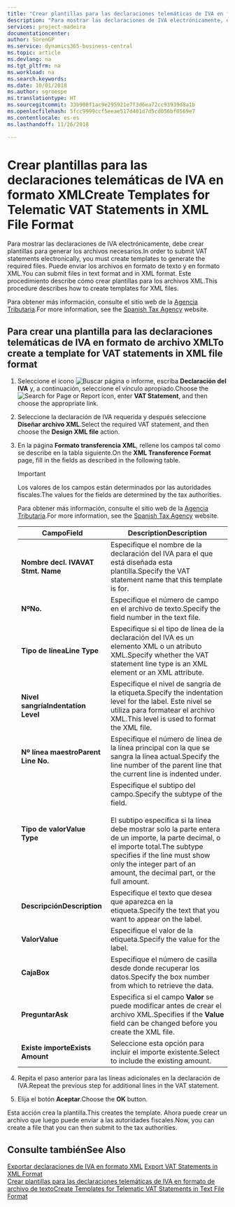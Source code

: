 ```yaml
---
title: "Crear plantillas para las declaraciones telemáticas de IVA en formato XML"
description: "Para mostrar las declaraciones de IVA electrónicamente, debe crear plantillas para generar los archivos necesarios. Puede enviar los archivos en formato de texto y en formato XML. Este procedimiento describe cómo crear plantillas para los archivos XML."
services: project-madeira
documentationcenter: 
author: SorenGP
ms.service: dynamics365-business-central
ms.topic: article
ms.devlang: na
ms.tgt_pltfrm: na
ms.workload: na
ms.search.keywords: 
ms.date: 10/01/2018
ms.author: sgroespe
ms.translationtype: HT
ms.sourcegitcommit: 33b900f1ac9e295921e7f3d6ea72cc93939d8a1b
ms.openlocfilehash: 5fcc9999ccf5eeae517d401d7d5cd056bf0569e7
ms.contentlocale: es-es
ms.lasthandoff: 11/26/2018

---
```

# <a name="create-templates-for-telematic-vat-statements-in-xml-file-format"></a><span data-ttu-id="4e79b-105">Crear plantillas para las declaraciones telemáticas de IVA en formato XML</span><span class="sxs-lookup"><span data-stu-id="4e79b-105">Create Templates for Telematic VAT Statements in XML File Format</span></span>
<span data-ttu-id="4e79b-106">Para mostrar las declaraciones de IVA electrónicamente, debe crear plantillas para generar los archivos necesarios.</span><span class="sxs-lookup"><span data-stu-id="4e79b-106">In order to submit VAT statements electronically, you must create templates to generate the required files.</span></span> <span data-ttu-id="4e79b-107">Puede enviar los archivos en formato de texto y en formato XML.</span><span class="sxs-lookup"><span data-stu-id="4e79b-107">You can submit files in text format and in XML format.</span></span> <span data-ttu-id="4e79b-108">Este procedimiento describe cómo crear plantillas para los archivos XML.</span><span class="sxs-lookup"><span data-stu-id="4e79b-108">This procedure describes how to create templates for XML files.</span></span>  

<span data-ttu-id="4e79b-109">Para obtener más información, consulte el sitio web de la [Agencia Tributaria](https://go.microsoft.com/fwlink/?LinkID=238181).</span><span class="sxs-lookup"><span data-stu-id="4e79b-109">For more information, see the [Spanish Tax Agency](https://go.microsoft.com/fwlink/?LinkID=238181) website.</span></span>  

## <a name="to-create-a-template-for-vat-statements-in-xml-file-format"></a><span data-ttu-id="4e79b-110">Para crear una plantilla para las declaraciones telemáticas de IVA en formato de archivo XML</span><span class="sxs-lookup"><span data-stu-id="4e79b-110">To create a template for VAT statements in XML file format</span></span>  

1.  <span data-ttu-id="4e79b-111">Seleccione el icono ![Buscar página o informe](../../media/ui-search/search_small.png "icono Buscar página o informe"), escriba **Declaración del IVA** y, a continuación, seleccione el vínculo apropiado.</span><span class="sxs-lookup"><span data-stu-id="4e79b-111">Choose the ![Search for Page or Report](../../media/ui-search/search_small.png "Search for Page or Report icon") icon, enter **VAT Statement**, and then choose the appropriate link.</span></span>  
2.  <span data-ttu-id="4e79b-112">Seleccione la declaración de IVA requerida y después seleccione **Diseñar archivo XML**.</span><span class="sxs-lookup"><span data-stu-id="4e79b-112">Select the required VAT statement, and then choose the **Design XML file** action.</span></span>  
3.  <span data-ttu-id="4e79b-113">En la página **Formato transferencia XML**, rellene los campos tal como se describe en la tabla siguiente.</span><span class="sxs-lookup"><span data-stu-id="4e79b-113">On the **XML Transference Format** page, fill in the fields as described in the following table.</span></span>  

    > [!IMPORTANT]  
    >  <span data-ttu-id="4e79b-114">Los valores de los campos están determinados por las autoridades fiscales.</span><span class="sxs-lookup"><span data-stu-id="4e79b-114">The values for the fields are determined by the tax authorities.</span></span>  
    >   
    >  <span data-ttu-id="4e79b-115">Para obtener más información, consulte el sitio web de la [Agencia Tributaria](https://go.microsoft.com/fwlink/?LinkID=238181).</span><span class="sxs-lookup"><span data-stu-id="4e79b-115">For more information, see the [Spanish Tax Agency](https://go.microsoft.com/fwlink/?LinkID=238181) website.</span></span>  

    |<span data-ttu-id="4e79b-116">Campo</span><span class="sxs-lookup"><span data-stu-id="4e79b-116">Field</span></span>|<span data-ttu-id="4e79b-117">Description</span><span class="sxs-lookup"><span data-stu-id="4e79b-117">Description</span></span>|  
    |---------------------------------|---------------------------------------|  
    |<span data-ttu-id="4e79b-118">**Nombre decl. IVA**</span><span class="sxs-lookup"><span data-stu-id="4e79b-118">**VAT Stmt. Name**</span></span>|<span data-ttu-id="4e79b-119">Especifique el nombre de la declaración del IVA para el que está diseñada esta plantilla.</span><span class="sxs-lookup"><span data-stu-id="4e79b-119">Specify the VAT statement name that this template is for.</span></span>|  
    |<span data-ttu-id="4e79b-120">**Nº**</span><span class="sxs-lookup"><span data-stu-id="4e79b-120">**No.**</span></span>|<span data-ttu-id="4e79b-121">Especifique el número de campo en el archivo de texto.</span><span class="sxs-lookup"><span data-stu-id="4e79b-121">Specify the field number in the text file.</span></span>|  
    |<span data-ttu-id="4e79b-122">**Tipo de línea**</span><span class="sxs-lookup"><span data-stu-id="4e79b-122">**Line Type**</span></span>|<span data-ttu-id="4e79b-123">Especifique si el tipo de línea de la declaración del IVA es un elemento XML o un atributo XML.</span><span class="sxs-lookup"><span data-stu-id="4e79b-123">Specify whether the VAT statement line type is an XML element or an XML attribute.</span></span>|  
    |<span data-ttu-id="4e79b-124">**Nivel sangría**</span><span class="sxs-lookup"><span data-stu-id="4e79b-124">**Indentation Level**</span></span>|<span data-ttu-id="4e79b-125">Especifique el nivel de sangría de la etiqueta.</span><span class="sxs-lookup"><span data-stu-id="4e79b-125">Specify the indentation level for the label.</span></span> <span data-ttu-id="4e79b-126">Este nivel se utiliza para formatear el archivo XML.</span><span class="sxs-lookup"><span data-stu-id="4e79b-126">This level is used to format the XML file.</span></span>|  
    |<span data-ttu-id="4e79b-127">**Nº línea maestro**</span><span class="sxs-lookup"><span data-stu-id="4e79b-127">**Parent Line No.**</span></span>|<span data-ttu-id="4e79b-128">Especifique el número de línea de la línea principal con la que se sangra la línea actual.</span><span class="sxs-lookup"><span data-stu-id="4e79b-128">Specify the line number of the parent line that the current line is indented under.</span></span>|  
    |<span data-ttu-id="4e79b-129">**Tipo de valor**</span><span class="sxs-lookup"><span data-stu-id="4e79b-129">**Value Type**</span></span>|<span data-ttu-id="4e79b-130">Especifique el subtipo del campo.</span><span class="sxs-lookup"><span data-stu-id="4e79b-130">Specify the subtype of the field.</span></span><br /><br /> <span data-ttu-id="4e79b-131">El subtipo especifica si la línea debe mostrar solo la parte entera de un importe, la parte decimal, o el importe total.</span><span class="sxs-lookup"><span data-stu-id="4e79b-131">The subtype specifies if the line must show only the integer part of an amount, the decimal part, or the full amount.</span></span>|  
    |<span data-ttu-id="4e79b-132">**Descripción**</span><span class="sxs-lookup"><span data-stu-id="4e79b-132">**Description**</span></span>|<span data-ttu-id="4e79b-133">Especifique el texto que desea que aparezca en la etiqueta.</span><span class="sxs-lookup"><span data-stu-id="4e79b-133">Specify the text that you want to appear on the label.</span></span>|  
    |<span data-ttu-id="4e79b-134">**Valor**</span><span class="sxs-lookup"><span data-stu-id="4e79b-134">**Value**</span></span>|<span data-ttu-id="4e79b-135">Especifique el valor de la etiqueta.</span><span class="sxs-lookup"><span data-stu-id="4e79b-135">Specify the value for the label.</span></span>|  
    |<span data-ttu-id="4e79b-136">**Caja**</span><span class="sxs-lookup"><span data-stu-id="4e79b-136">**Box**</span></span>|<span data-ttu-id="4e79b-137">Especifique el número de casilla desde donde recuperar los datos.</span><span class="sxs-lookup"><span data-stu-id="4e79b-137">Specify the box number from which to retrieve the data.</span></span>|  
    |<span data-ttu-id="4e79b-138">**Preguntar**</span><span class="sxs-lookup"><span data-stu-id="4e79b-138">**Ask**</span></span>|<span data-ttu-id="4e79b-139">Especifica si el campo **Valor** se puede modificar antes de crear el archivo XML.</span><span class="sxs-lookup"><span data-stu-id="4e79b-139">Specifies if the **Value** field can be changed before you create the XML file.</span></span>|  
    |<span data-ttu-id="4e79b-140">**Existe importe**</span><span class="sxs-lookup"><span data-stu-id="4e79b-140">**Exists Amount**</span></span>|<span data-ttu-id="4e79b-141">Seleccione esta opción para incluir el importe existente.</span><span class="sxs-lookup"><span data-stu-id="4e79b-141">Select to include the existing amount.</span></span>|  

4.  <span data-ttu-id="4e79b-142">Repita el paso anterior para las líneas adicionales en la declaración de IVA.</span><span class="sxs-lookup"><span data-stu-id="4e79b-142">Repeat the previous step for additional lines in the VAT statement.</span></span>  
5.  <span data-ttu-id="4e79b-143">Elija el botón **Aceptar**.</span><span class="sxs-lookup"><span data-stu-id="4e79b-143">Choose the **OK** button.</span></span>  

<span data-ttu-id="4e79b-144">Esta acción crea la plantilla.</span><span class="sxs-lookup"><span data-stu-id="4e79b-144">This creates the template.</span></span> <span data-ttu-id="4e79b-145">Ahora puede crear un archivo que luego puede enviar a las autoridades fiscales.</span><span class="sxs-lookup"><span data-stu-id="4e79b-145">Now, you can create a file that you can then submit to the tax authorities.</span></span>  

## <a name="see-also"></a><span data-ttu-id="4e79b-146">Consulte también</span><span class="sxs-lookup"><span data-stu-id="4e79b-146">See Also</span></span>  
 <span data-ttu-id="4e79b-147">[Exportar declaraciones de IVA en formato XML](how-to-export-vat-statements-in-xml-format.md) </span><span class="sxs-lookup"><span data-stu-id="4e79b-147">[Export VAT Statements in XML Format](how-to-export-vat-statements-in-xml-format.md) </span></span>  
 [<span data-ttu-id="4e79b-148">Crear plantillas para las declaraciones telemáticas de IVA en formato de archivo de texto</span><span class="sxs-lookup"><span data-stu-id="4e79b-148">Create Templates for Telematic VAT Statements in Text File Format</span></span>](how-to-create-templates-for-telematic-vat-statements-in-text-file-format.md)

